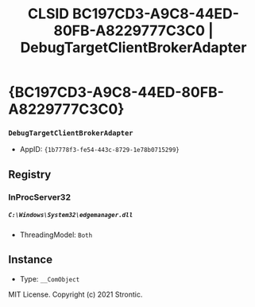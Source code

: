 ﻿---
title: "CLSID BC197CD3-A9C8-44ED-80FB-A8229777C3C0 | DebugTargetClientBrokerAdapter"
excerpt: What is COM-Object CLSID BC197CD3-A9C8-44ED-80FB-A8229777C3C0?
---

# {BC197CD3-A9C8-44ED-80FB-A8229777C3C0}

### `DebugTargetClientBrokerAdapter`
* AppID: `{1b7778f3-fe54-443c-8729-1e78b0715299}`

## Registry


### InProcServer32

##### `C:\Windows\System32\edgemanager.dll`
* ThreadingModel: `Both`

## Instance

* Type: `__ComObject`

MIT License. Copyright (c) 2021 Strontic.


